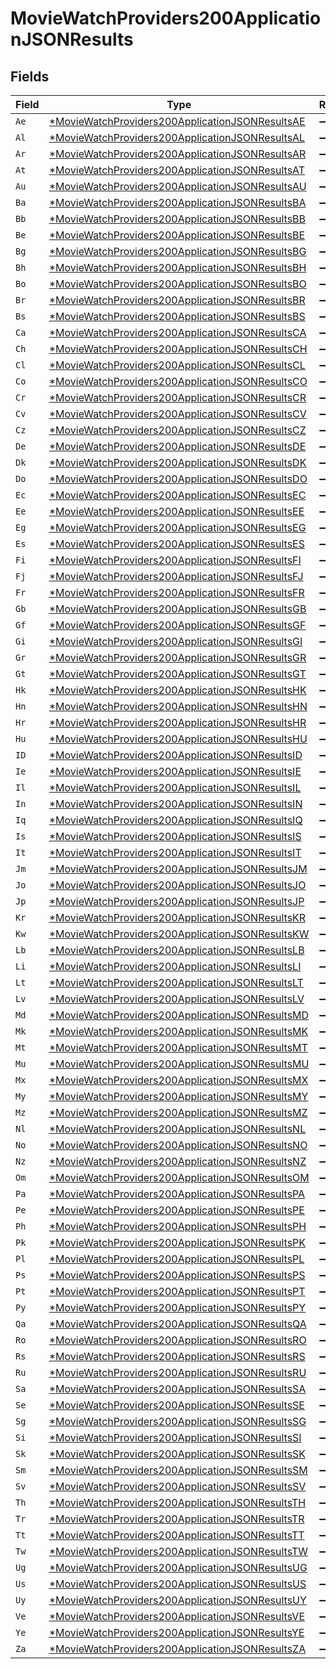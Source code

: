 # MovieWatchProviders200ApplicationJSONResults


## Fields

| Field                                                                                                                        | Type                                                                                                                         | Required                                                                                                                     | Description                                                                                                                  |
| ---------------------------------------------------------------------------------------------------------------------------- | ---------------------------------------------------------------------------------------------------------------------------- | ---------------------------------------------------------------------------------------------------------------------------- | ---------------------------------------------------------------------------------------------------------------------------- |
| `Ae`                                                                                                                         | [*MovieWatchProviders200ApplicationJSONResultsAE](../../models/operations/moviewatchproviders200applicationjsonresultsae.md) | :heavy_minus_sign:                                                                                                           | N/A                                                                                                                          |
| `Al`                                                                                                                         | [*MovieWatchProviders200ApplicationJSONResultsAL](../../models/operations/moviewatchproviders200applicationjsonresultsal.md) | :heavy_minus_sign:                                                                                                           | N/A                                                                                                                          |
| `Ar`                                                                                                                         | [*MovieWatchProviders200ApplicationJSONResultsAR](../../models/operations/moviewatchproviders200applicationjsonresultsar.md) | :heavy_minus_sign:                                                                                                           | N/A                                                                                                                          |
| `At`                                                                                                                         | [*MovieWatchProviders200ApplicationJSONResultsAT](../../models/operations/moviewatchproviders200applicationjsonresultsat.md) | :heavy_minus_sign:                                                                                                           | N/A                                                                                                                          |
| `Au`                                                                                                                         | [*MovieWatchProviders200ApplicationJSONResultsAU](../../models/operations/moviewatchproviders200applicationjsonresultsau.md) | :heavy_minus_sign:                                                                                                           | N/A                                                                                                                          |
| `Ba`                                                                                                                         | [*MovieWatchProviders200ApplicationJSONResultsBA](../../models/operations/moviewatchproviders200applicationjsonresultsba.md) | :heavy_minus_sign:                                                                                                           | N/A                                                                                                                          |
| `Bb`                                                                                                                         | [*MovieWatchProviders200ApplicationJSONResultsBB](../../models/operations/moviewatchproviders200applicationjsonresultsbb.md) | :heavy_minus_sign:                                                                                                           | N/A                                                                                                                          |
| `Be`                                                                                                                         | [*MovieWatchProviders200ApplicationJSONResultsBE](../../models/operations/moviewatchproviders200applicationjsonresultsbe.md) | :heavy_minus_sign:                                                                                                           | N/A                                                                                                                          |
| `Bg`                                                                                                                         | [*MovieWatchProviders200ApplicationJSONResultsBG](../../models/operations/moviewatchproviders200applicationjsonresultsbg.md) | :heavy_minus_sign:                                                                                                           | N/A                                                                                                                          |
| `Bh`                                                                                                                         | [*MovieWatchProviders200ApplicationJSONResultsBH](../../models/operations/moviewatchproviders200applicationjsonresultsbh.md) | :heavy_minus_sign:                                                                                                           | N/A                                                                                                                          |
| `Bo`                                                                                                                         | [*MovieWatchProviders200ApplicationJSONResultsBO](../../models/operations/moviewatchproviders200applicationjsonresultsbo.md) | :heavy_minus_sign:                                                                                                           | N/A                                                                                                                          |
| `Br`                                                                                                                         | [*MovieWatchProviders200ApplicationJSONResultsBR](../../models/operations/moviewatchproviders200applicationjsonresultsbr.md) | :heavy_minus_sign:                                                                                                           | N/A                                                                                                                          |
| `Bs`                                                                                                                         | [*MovieWatchProviders200ApplicationJSONResultsBS](../../models/operations/moviewatchproviders200applicationjsonresultsbs.md) | :heavy_minus_sign:                                                                                                           | N/A                                                                                                                          |
| `Ca`                                                                                                                         | [*MovieWatchProviders200ApplicationJSONResultsCA](../../models/operations/moviewatchproviders200applicationjsonresultsca.md) | :heavy_minus_sign:                                                                                                           | N/A                                                                                                                          |
| `Ch`                                                                                                                         | [*MovieWatchProviders200ApplicationJSONResultsCH](../../models/operations/moviewatchproviders200applicationjsonresultsch.md) | :heavy_minus_sign:                                                                                                           | N/A                                                                                                                          |
| `Cl`                                                                                                                         | [*MovieWatchProviders200ApplicationJSONResultsCL](../../models/operations/moviewatchproviders200applicationjsonresultscl.md) | :heavy_minus_sign:                                                                                                           | N/A                                                                                                                          |
| `Co`                                                                                                                         | [*MovieWatchProviders200ApplicationJSONResultsCO](../../models/operations/moviewatchproviders200applicationjsonresultsco.md) | :heavy_minus_sign:                                                                                                           | N/A                                                                                                                          |
| `Cr`                                                                                                                         | [*MovieWatchProviders200ApplicationJSONResultsCR](../../models/operations/moviewatchproviders200applicationjsonresultscr.md) | :heavy_minus_sign:                                                                                                           | N/A                                                                                                                          |
| `Cv`                                                                                                                         | [*MovieWatchProviders200ApplicationJSONResultsCV](../../models/operations/moviewatchproviders200applicationjsonresultscv.md) | :heavy_minus_sign:                                                                                                           | N/A                                                                                                                          |
| `Cz`                                                                                                                         | [*MovieWatchProviders200ApplicationJSONResultsCZ](../../models/operations/moviewatchproviders200applicationjsonresultscz.md) | :heavy_minus_sign:                                                                                                           | N/A                                                                                                                          |
| `De`                                                                                                                         | [*MovieWatchProviders200ApplicationJSONResultsDE](../../models/operations/moviewatchproviders200applicationjsonresultsde.md) | :heavy_minus_sign:                                                                                                           | N/A                                                                                                                          |
| `Dk`                                                                                                                         | [*MovieWatchProviders200ApplicationJSONResultsDK](../../models/operations/moviewatchproviders200applicationjsonresultsdk.md) | :heavy_minus_sign:                                                                                                           | N/A                                                                                                                          |
| `Do`                                                                                                                         | [*MovieWatchProviders200ApplicationJSONResultsDO](../../models/operations/moviewatchproviders200applicationjsonresultsdo.md) | :heavy_minus_sign:                                                                                                           | N/A                                                                                                                          |
| `Ec`                                                                                                                         | [*MovieWatchProviders200ApplicationJSONResultsEC](../../models/operations/moviewatchproviders200applicationjsonresultsec.md) | :heavy_minus_sign:                                                                                                           | N/A                                                                                                                          |
| `Ee`                                                                                                                         | [*MovieWatchProviders200ApplicationJSONResultsEE](../../models/operations/moviewatchproviders200applicationjsonresultsee.md) | :heavy_minus_sign:                                                                                                           | N/A                                                                                                                          |
| `Eg`                                                                                                                         | [*MovieWatchProviders200ApplicationJSONResultsEG](../../models/operations/moviewatchproviders200applicationjsonresultseg.md) | :heavy_minus_sign:                                                                                                           | N/A                                                                                                                          |
| `Es`                                                                                                                         | [*MovieWatchProviders200ApplicationJSONResultsES](../../models/operations/moviewatchproviders200applicationjsonresultses.md) | :heavy_minus_sign:                                                                                                           | N/A                                                                                                                          |
| `Fi`                                                                                                                         | [*MovieWatchProviders200ApplicationJSONResultsFI](../../models/operations/moviewatchproviders200applicationjsonresultsfi.md) | :heavy_minus_sign:                                                                                                           | N/A                                                                                                                          |
| `Fj`                                                                                                                         | [*MovieWatchProviders200ApplicationJSONResultsFJ](../../models/operations/moviewatchproviders200applicationjsonresultsfj.md) | :heavy_minus_sign:                                                                                                           | N/A                                                                                                                          |
| `Fr`                                                                                                                         | [*MovieWatchProviders200ApplicationJSONResultsFR](../../models/operations/moviewatchproviders200applicationjsonresultsfr.md) | :heavy_minus_sign:                                                                                                           | N/A                                                                                                                          |
| `Gb`                                                                                                                         | [*MovieWatchProviders200ApplicationJSONResultsGB](../../models/operations/moviewatchproviders200applicationjsonresultsgb.md) | :heavy_minus_sign:                                                                                                           | N/A                                                                                                                          |
| `Gf`                                                                                                                         | [*MovieWatchProviders200ApplicationJSONResultsGF](../../models/operations/moviewatchproviders200applicationjsonresultsgf.md) | :heavy_minus_sign:                                                                                                           | N/A                                                                                                                          |
| `Gi`                                                                                                                         | [*MovieWatchProviders200ApplicationJSONResultsGI](../../models/operations/moviewatchproviders200applicationjsonresultsgi.md) | :heavy_minus_sign:                                                                                                           | N/A                                                                                                                          |
| `Gr`                                                                                                                         | [*MovieWatchProviders200ApplicationJSONResultsGR](../../models/operations/moviewatchproviders200applicationjsonresultsgr.md) | :heavy_minus_sign:                                                                                                           | N/A                                                                                                                          |
| `Gt`                                                                                                                         | [*MovieWatchProviders200ApplicationJSONResultsGT](../../models/operations/moviewatchproviders200applicationjsonresultsgt.md) | :heavy_minus_sign:                                                                                                           | N/A                                                                                                                          |
| `Hk`                                                                                                                         | [*MovieWatchProviders200ApplicationJSONResultsHK](../../models/operations/moviewatchproviders200applicationjsonresultshk.md) | :heavy_minus_sign:                                                                                                           | N/A                                                                                                                          |
| `Hn`                                                                                                                         | [*MovieWatchProviders200ApplicationJSONResultsHN](../../models/operations/moviewatchproviders200applicationjsonresultshn.md) | :heavy_minus_sign:                                                                                                           | N/A                                                                                                                          |
| `Hr`                                                                                                                         | [*MovieWatchProviders200ApplicationJSONResultsHR](../../models/operations/moviewatchproviders200applicationjsonresultshr.md) | :heavy_minus_sign:                                                                                                           | N/A                                                                                                                          |
| `Hu`                                                                                                                         | [*MovieWatchProviders200ApplicationJSONResultsHU](../../models/operations/moviewatchproviders200applicationjsonresultshu.md) | :heavy_minus_sign:                                                                                                           | N/A                                                                                                                          |
| `ID`                                                                                                                         | [*MovieWatchProviders200ApplicationJSONResultsID](../../models/operations/moviewatchproviders200applicationjsonresultsid.md) | :heavy_minus_sign:                                                                                                           | N/A                                                                                                                          |
| `Ie`                                                                                                                         | [*MovieWatchProviders200ApplicationJSONResultsIE](../../models/operations/moviewatchproviders200applicationjsonresultsie.md) | :heavy_minus_sign:                                                                                                           | N/A                                                                                                                          |
| `Il`                                                                                                                         | [*MovieWatchProviders200ApplicationJSONResultsIL](../../models/operations/moviewatchproviders200applicationjsonresultsil.md) | :heavy_minus_sign:                                                                                                           | N/A                                                                                                                          |
| `In`                                                                                                                         | [*MovieWatchProviders200ApplicationJSONResultsIN](../../models/operations/moviewatchproviders200applicationjsonresultsin.md) | :heavy_minus_sign:                                                                                                           | N/A                                                                                                                          |
| `Iq`                                                                                                                         | [*MovieWatchProviders200ApplicationJSONResultsIQ](../../models/operations/moviewatchproviders200applicationjsonresultsiq.md) | :heavy_minus_sign:                                                                                                           | N/A                                                                                                                          |
| `Is`                                                                                                                         | [*MovieWatchProviders200ApplicationJSONResultsIS](../../models/operations/moviewatchproviders200applicationjsonresultsis.md) | :heavy_minus_sign:                                                                                                           | N/A                                                                                                                          |
| `It`                                                                                                                         | [*MovieWatchProviders200ApplicationJSONResultsIT](../../models/operations/moviewatchproviders200applicationjsonresultsit.md) | :heavy_minus_sign:                                                                                                           | N/A                                                                                                                          |
| `Jm`                                                                                                                         | [*MovieWatchProviders200ApplicationJSONResultsJM](../../models/operations/moviewatchproviders200applicationjsonresultsjm.md) | :heavy_minus_sign:                                                                                                           | N/A                                                                                                                          |
| `Jo`                                                                                                                         | [*MovieWatchProviders200ApplicationJSONResultsJO](../../models/operations/moviewatchproviders200applicationjsonresultsjo.md) | :heavy_minus_sign:                                                                                                           | N/A                                                                                                                          |
| `Jp`                                                                                                                         | [*MovieWatchProviders200ApplicationJSONResultsJP](../../models/operations/moviewatchproviders200applicationjsonresultsjp.md) | :heavy_minus_sign:                                                                                                           | N/A                                                                                                                          |
| `Kr`                                                                                                                         | [*MovieWatchProviders200ApplicationJSONResultsKR](../../models/operations/moviewatchproviders200applicationjsonresultskr.md) | :heavy_minus_sign:                                                                                                           | N/A                                                                                                                          |
| `Kw`                                                                                                                         | [*MovieWatchProviders200ApplicationJSONResultsKW](../../models/operations/moviewatchproviders200applicationjsonresultskw.md) | :heavy_minus_sign:                                                                                                           | N/A                                                                                                                          |
| `Lb`                                                                                                                         | [*MovieWatchProviders200ApplicationJSONResultsLB](../../models/operations/moviewatchproviders200applicationjsonresultslb.md) | :heavy_minus_sign:                                                                                                           | N/A                                                                                                                          |
| `Li`                                                                                                                         | [*MovieWatchProviders200ApplicationJSONResultsLI](../../models/operations/moviewatchproviders200applicationjsonresultsli.md) | :heavy_minus_sign:                                                                                                           | N/A                                                                                                                          |
| `Lt`                                                                                                                         | [*MovieWatchProviders200ApplicationJSONResultsLT](../../models/operations/moviewatchproviders200applicationjsonresultslt.md) | :heavy_minus_sign:                                                                                                           | N/A                                                                                                                          |
| `Lv`                                                                                                                         | [*MovieWatchProviders200ApplicationJSONResultsLV](../../models/operations/moviewatchproviders200applicationjsonresultslv.md) | :heavy_minus_sign:                                                                                                           | N/A                                                                                                                          |
| `Md`                                                                                                                         | [*MovieWatchProviders200ApplicationJSONResultsMD](../../models/operations/moviewatchproviders200applicationjsonresultsmd.md) | :heavy_minus_sign:                                                                                                           | N/A                                                                                                                          |
| `Mk`                                                                                                                         | [*MovieWatchProviders200ApplicationJSONResultsMK](../../models/operations/moviewatchproviders200applicationjsonresultsmk.md) | :heavy_minus_sign:                                                                                                           | N/A                                                                                                                          |
| `Mt`                                                                                                                         | [*MovieWatchProviders200ApplicationJSONResultsMT](../../models/operations/moviewatchproviders200applicationjsonresultsmt.md) | :heavy_minus_sign:                                                                                                           | N/A                                                                                                                          |
| `Mu`                                                                                                                         | [*MovieWatchProviders200ApplicationJSONResultsMU](../../models/operations/moviewatchproviders200applicationjsonresultsmu.md) | :heavy_minus_sign:                                                                                                           | N/A                                                                                                                          |
| `Mx`                                                                                                                         | [*MovieWatchProviders200ApplicationJSONResultsMX](../../models/operations/moviewatchproviders200applicationjsonresultsmx.md) | :heavy_minus_sign:                                                                                                           | N/A                                                                                                                          |
| `My`                                                                                                                         | [*MovieWatchProviders200ApplicationJSONResultsMY](../../models/operations/moviewatchproviders200applicationjsonresultsmy.md) | :heavy_minus_sign:                                                                                                           | N/A                                                                                                                          |
| `Mz`                                                                                                                         | [*MovieWatchProviders200ApplicationJSONResultsMZ](../../models/operations/moviewatchproviders200applicationjsonresultsmz.md) | :heavy_minus_sign:                                                                                                           | N/A                                                                                                                          |
| `Nl`                                                                                                                         | [*MovieWatchProviders200ApplicationJSONResultsNL](../../models/operations/moviewatchproviders200applicationjsonresultsnl.md) | :heavy_minus_sign:                                                                                                           | N/A                                                                                                                          |
| `No`                                                                                                                         | [*MovieWatchProviders200ApplicationJSONResultsNO](../../models/operations/moviewatchproviders200applicationjsonresultsno.md) | :heavy_minus_sign:                                                                                                           | N/A                                                                                                                          |
| `Nz`                                                                                                                         | [*MovieWatchProviders200ApplicationJSONResultsNZ](../../models/operations/moviewatchproviders200applicationjsonresultsnz.md) | :heavy_minus_sign:                                                                                                           | N/A                                                                                                                          |
| `Om`                                                                                                                         | [*MovieWatchProviders200ApplicationJSONResultsOM](../../models/operations/moviewatchproviders200applicationjsonresultsom.md) | :heavy_minus_sign:                                                                                                           | N/A                                                                                                                          |
| `Pa`                                                                                                                         | [*MovieWatchProviders200ApplicationJSONResultsPA](../../models/operations/moviewatchproviders200applicationjsonresultspa.md) | :heavy_minus_sign:                                                                                                           | N/A                                                                                                                          |
| `Pe`                                                                                                                         | [*MovieWatchProviders200ApplicationJSONResultsPE](../../models/operations/moviewatchproviders200applicationjsonresultspe.md) | :heavy_minus_sign:                                                                                                           | N/A                                                                                                                          |
| `Ph`                                                                                                                         | [*MovieWatchProviders200ApplicationJSONResultsPH](../../models/operations/moviewatchproviders200applicationjsonresultsph.md) | :heavy_minus_sign:                                                                                                           | N/A                                                                                                                          |
| `Pk`                                                                                                                         | [*MovieWatchProviders200ApplicationJSONResultsPK](../../models/operations/moviewatchproviders200applicationjsonresultspk.md) | :heavy_minus_sign:                                                                                                           | N/A                                                                                                                          |
| `Pl`                                                                                                                         | [*MovieWatchProviders200ApplicationJSONResultsPL](../../models/operations/moviewatchproviders200applicationjsonresultspl.md) | :heavy_minus_sign:                                                                                                           | N/A                                                                                                                          |
| `Ps`                                                                                                                         | [*MovieWatchProviders200ApplicationJSONResultsPS](../../models/operations/moviewatchproviders200applicationjsonresultsps.md) | :heavy_minus_sign:                                                                                                           | N/A                                                                                                                          |
| `Pt`                                                                                                                         | [*MovieWatchProviders200ApplicationJSONResultsPT](../../models/operations/moviewatchproviders200applicationjsonresultspt.md) | :heavy_minus_sign:                                                                                                           | N/A                                                                                                                          |
| `Py`                                                                                                                         | [*MovieWatchProviders200ApplicationJSONResultsPY](../../models/operations/moviewatchproviders200applicationjsonresultspy.md) | :heavy_minus_sign:                                                                                                           | N/A                                                                                                                          |
| `Qa`                                                                                                                         | [*MovieWatchProviders200ApplicationJSONResultsQA](../../models/operations/moviewatchproviders200applicationjsonresultsqa.md) | :heavy_minus_sign:                                                                                                           | N/A                                                                                                                          |
| `Ro`                                                                                                                         | [*MovieWatchProviders200ApplicationJSONResultsRO](../../models/operations/moviewatchproviders200applicationjsonresultsro.md) | :heavy_minus_sign:                                                                                                           | N/A                                                                                                                          |
| `Rs`                                                                                                                         | [*MovieWatchProviders200ApplicationJSONResultsRS](../../models/operations/moviewatchproviders200applicationjsonresultsrs.md) | :heavy_minus_sign:                                                                                                           | N/A                                                                                                                          |
| `Ru`                                                                                                                         | [*MovieWatchProviders200ApplicationJSONResultsRU](../../models/operations/moviewatchproviders200applicationjsonresultsru.md) | :heavy_minus_sign:                                                                                                           | N/A                                                                                                                          |
| `Sa`                                                                                                                         | [*MovieWatchProviders200ApplicationJSONResultsSA](../../models/operations/moviewatchproviders200applicationjsonresultssa.md) | :heavy_minus_sign:                                                                                                           | N/A                                                                                                                          |
| `Se`                                                                                                                         | [*MovieWatchProviders200ApplicationJSONResultsSE](../../models/operations/moviewatchproviders200applicationjsonresultsse.md) | :heavy_minus_sign:                                                                                                           | N/A                                                                                                                          |
| `Sg`                                                                                                                         | [*MovieWatchProviders200ApplicationJSONResultsSG](../../models/operations/moviewatchproviders200applicationjsonresultssg.md) | :heavy_minus_sign:                                                                                                           | N/A                                                                                                                          |
| `Si`                                                                                                                         | [*MovieWatchProviders200ApplicationJSONResultsSI](../../models/operations/moviewatchproviders200applicationjsonresultssi.md) | :heavy_minus_sign:                                                                                                           | N/A                                                                                                                          |
| `Sk`                                                                                                                         | [*MovieWatchProviders200ApplicationJSONResultsSK](../../models/operations/moviewatchproviders200applicationjsonresultssk.md) | :heavy_minus_sign:                                                                                                           | N/A                                                                                                                          |
| `Sm`                                                                                                                         | [*MovieWatchProviders200ApplicationJSONResultsSM](../../models/operations/moviewatchproviders200applicationjsonresultssm.md) | :heavy_minus_sign:                                                                                                           | N/A                                                                                                                          |
| `Sv`                                                                                                                         | [*MovieWatchProviders200ApplicationJSONResultsSV](../../models/operations/moviewatchproviders200applicationjsonresultssv.md) | :heavy_minus_sign:                                                                                                           | N/A                                                                                                                          |
| `Th`                                                                                                                         | [*MovieWatchProviders200ApplicationJSONResultsTH](../../models/operations/moviewatchproviders200applicationjsonresultsth.md) | :heavy_minus_sign:                                                                                                           | N/A                                                                                                                          |
| `Tr`                                                                                                                         | [*MovieWatchProviders200ApplicationJSONResultsTR](../../models/operations/moviewatchproviders200applicationjsonresultstr.md) | :heavy_minus_sign:                                                                                                           | N/A                                                                                                                          |
| `Tt`                                                                                                                         | [*MovieWatchProviders200ApplicationJSONResultsTT](../../models/operations/moviewatchproviders200applicationjsonresultstt.md) | :heavy_minus_sign:                                                                                                           | N/A                                                                                                                          |
| `Tw`                                                                                                                         | [*MovieWatchProviders200ApplicationJSONResultsTW](../../models/operations/moviewatchproviders200applicationjsonresultstw.md) | :heavy_minus_sign:                                                                                                           | N/A                                                                                                                          |
| `Ug`                                                                                                                         | [*MovieWatchProviders200ApplicationJSONResultsUG](../../models/operations/moviewatchproviders200applicationjsonresultsug.md) | :heavy_minus_sign:                                                                                                           | N/A                                                                                                                          |
| `Us`                                                                                                                         | [*MovieWatchProviders200ApplicationJSONResultsUS](../../models/operations/moviewatchproviders200applicationjsonresultsus.md) | :heavy_minus_sign:                                                                                                           | N/A                                                                                                                          |
| `Uy`                                                                                                                         | [*MovieWatchProviders200ApplicationJSONResultsUY](../../models/operations/moviewatchproviders200applicationjsonresultsuy.md) | :heavy_minus_sign:                                                                                                           | N/A                                                                                                                          |
| `Ve`                                                                                                                         | [*MovieWatchProviders200ApplicationJSONResultsVE](../../models/operations/moviewatchproviders200applicationjsonresultsve.md) | :heavy_minus_sign:                                                                                                           | N/A                                                                                                                          |
| `Ye`                                                                                                                         | [*MovieWatchProviders200ApplicationJSONResultsYE](../../models/operations/moviewatchproviders200applicationjsonresultsye.md) | :heavy_minus_sign:                                                                                                           | N/A                                                                                                                          |
| `Za`                                                                                                                         | [*MovieWatchProviders200ApplicationJSONResultsZA](../../models/operations/moviewatchproviders200applicationjsonresultsza.md) | :heavy_minus_sign:                                                                                                           | N/A                                                                                                                          |